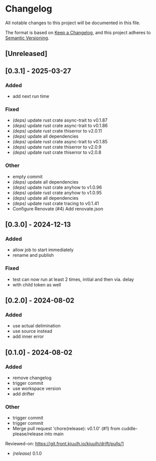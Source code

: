 # Changelog
All notable changes to this project will be documented in this file.

The format is based on [Keep a Changelog](https://keepachangelog.com/en/1.0.0/),
and this project adheres to [Semantic Versioning](https://semver.org/spec/v2.0.0.html).

## [Unreleased]

## [0.3.1] - 2025-03-27

### Added
- add next run time

### Fixed
- *(deps)* update rust crate async-trait to v0.1.87
- *(deps)* update rust crate async-trait to v0.1.86
- *(deps)* update rust crate thiserror to v2.0.11
- *(deps)* update all dependencies
- *(deps)* update rust crate async-trait to v0.1.85
- *(deps)* update rust crate thiserror to v2.0.9
- *(deps)* update rust crate thiserror to v2.0.8

### Other
- empty commit
- *(deps)* update all dependencies
- *(deps)* update rust crate anyhow to v1.0.96
- *(deps)* update rust crate anyhow to v1.0.95
- *(deps)* update all dependencies
- *(deps)* update rust crate tracing to v0.1.41
- Configure Renovate (#4)
  Add renovate.json

## [0.3.0] - 2024-12-13

### Added
- allow job to start immediately
- rename and publish

### Fixed
- test can now run at least 2 times, initial and then via. delay
- with child token as well

## [0.2.0] - 2024-08-02

### Added
- use actual delimination
- use source instead
- add inner error

## [0.1.0] - 2024-08-02

### Added
- remove changelog
- trigger commit
- use workspace version
- add drifter

### Other
- trigger commit
- trigger commit
- Merge pull request 'chore(release): v0.1.0' (#1) from cuddle-please/release into main

Reviewed-on: https://git.front.kjuulh.io/kjuulh/drift/pulls/1

- *(release)* 0.1.0
